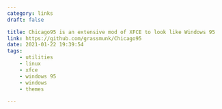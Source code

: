 ```yaml
---
category: links
draft: false

title: Chicago95 is an extensive mod of XFCE to look like Windows 95
link: https://github.com/grassmunk/Chicago95
date: 2021-01-22 19:39:54
tags:
    - utilities
    - linux
    - xfce
    - windows 95
    - windows
    - themes
    
---
```


